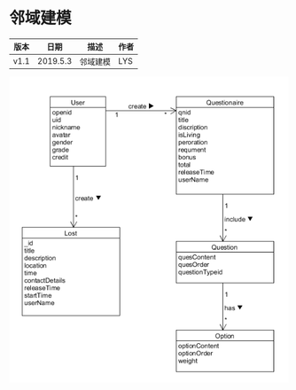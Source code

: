 # 邻域建模  
  
| 版本 | 日期 | 描述 | 作者 |  
| - | - | - | - |  
| v1.1 | 2019.5.3 | 邻域建模 | LYS |  

![](Requirement_image/Domian_models.png)

